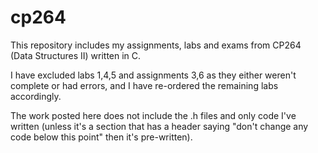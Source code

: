 # cp264

This repository includes my assignments, labs and exams from CP264 (Data Structures II) written in C.

I have excluded labs 1,4,5 and assignments 3,6 as they either weren't complete or had errors, and I have re-ordered the remaining labs accordingly.

The work posted here does not include the .h files and only code I've written (unless it's a section that has a header saying "don't change any code below this point" then it's pre-written).

